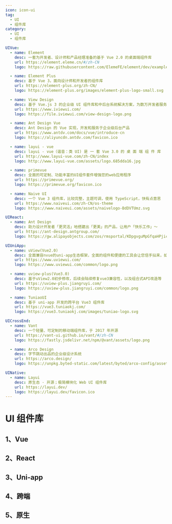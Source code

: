```yaml
---
icon: icon-ui
tag:
  - UI
  - 组件库
category:
  - UI
  - 组件库

UIVue:
  - name: Element
    desc: 一套为开发者、设计师和产品经理准备的基于 Vue 2.0 的桌面端组件库
    url: https://element.eleme.cn/#/zh-CN
    logo: https://raw.githubusercontent.com/ElemeFE/element/dev/examples/assets/images/element-logo-small.svg

  - name: Element Plus
    desc: 基于 Vue 3，面向设计师和开发者的组件库
    url: https://element-plus.org/zh-CN/
    logo: https://element-plus.org/images/element-plus-logo-small.svg

  - name: View Design
    desc: 基于 Vue.js 3 的企业级 UI 组件库和中后台系统解决方案，为数万开发者服务
    url: https://www.iviewui.com/
    logo: https://file.iviewui.com/view-design-logo.png

  - name: Ant Design Vue
    desc: Ant Design 的 Vue 实现，开发和服务于企业级后台产品
    url: https://www.antdv.com/docs/vue/introduce-cn
    logo: https://aliyuncdn.antdv.com/favicon.ico

  - name: layui - vue
    desc: layui - vue（谐音：类 UI) 是 一 套 Vue 3.0 的 桌 面 端 组 件 库
    url: http://www.layui-vue.com/zh-CN/index
    logo: http://www.layui-vue.com/assets/logo.685dda16.jpg

  - name: primevue
    desc: 全面的可定制、功能丰富的UI组件套件增强您的web应用程序
    url: https://primevue.org/
    logo: https://primevue.org/favicon.ico

  - name: Naive UI
    desc: 一个 Vue 3 组件库，比较完整，主题可调，使用 TypeScript，快有点意思
    url: https://www.naiveui.com/zh-CN/os-theme
    logo: https://www.naiveui.com/assets/naivelogo-BdDVTUmz.svg

UIReact:
  - name: Ant Design
    desc: 助力设计开发者「更灵活」地搭建出「更美」的产品，让用户「快乐工作」～
    url: https://ant-design.antgroup.com/
    logo: https://gw.alipayobjects.com/zos/rmsportal/KDpgvguMpGfqaHPjicRK.svg

UIUniApp:
  - name: uView(Vue2.0)
    desc: 全面兼容nvue的uni-app生态框架，全面的组件和便捷的工具会让您信手拈来，如鱼得水
    url: https://www.uviewui.com/
    logo: https://www.uviewui.com/common/logo.png

  - name: uview-plus(Vue3.0)
    desc: 基于uView2.0初步修改，后续会陆续修复vue3兼容性，以及组合式API改造等
    url: https://uview-plus.jiangruyi.com/
    logo: https://uview-plus.jiangruyi.com/common/logo.png

  - name: TuniaoUI
    desc: 基于 uni-app 开发的跨平台 Vue3 组件库
    url: https://vue3.tuniaokj.com/
    logo: https://vue3.tuniaokj.com/images/tuniao-logo.svg

UICrossEnd:
  - name: Vant
    desc: 一个轻量、可定制的移动端组件库，于 2017 年开源
    url: https://vant-ui.github.io/vant/#/zh-CN
    logo: https://fastly.jsdelivr.net/npm/@vant/assets/logo.png

  - name: Arco Design
    desc: 字节跳动出品的企业级设计系统
    url: https://arco.design/
    logo: https://unpkg.byted-static.com/latest/byted/arco-config/assets/favicon.ico

UINative:
  - name: Layui
    desc: 原生态 · 开源；极简模块化 Web UI 组件库
    url: https://layui.dev/
    logo: https://layui.dev/favicon.ico
---
```


# UI 组件库

## 1、Vue

<SiteInfo
  v-for="item in $frontmatter.UIVue"
  :key="item.url"
  v-bind="item"
  :preview="'https://s0.wp.com/mshots/v1/' + item.url"
/>

## 2、React

<SiteInfo
  v-for="item in $frontmatter.UIReact"
  :key="item.url"
  v-bind="item"
  :preview="'https://s0.wp.com/mshots/v1/' + item.url"
/>

## 3、Uni-app

<SiteInfo
  v-for="item in $frontmatter.UIUniApp"
  :key="item.url"
  v-bind="item"
  :preview="'https://s0.wp.com/mshots/v1/' + item.url"
/>

## 4、跨端

<SiteInfo
  v-for="item in $frontmatter.UICrossEnd"
  :key="item.url"
  v-bind="item"
  :preview="'https://s0.wp.com/mshots/v1/' + item.url"
/>

## 5、原生

<SiteInfo
  v-for="item in $frontmatter.UINative"
  :key="item.url"
  v-bind="item"
  :preview="'https://s0.wp.com/mshots/v1/' + item.url"
/>
